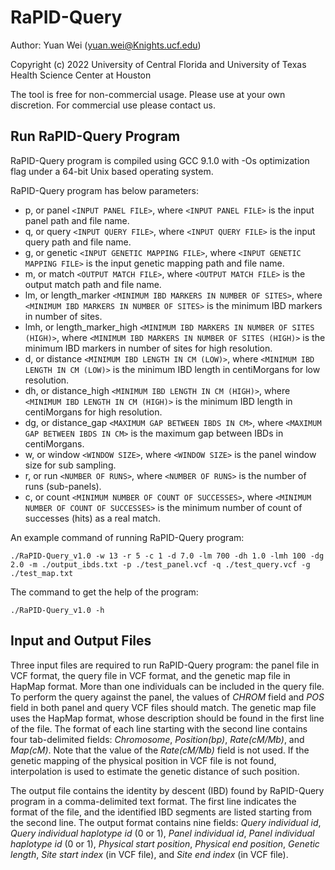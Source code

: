 # RaPID-Query

Author: Yuan Wei (yuan.wei@Knights.ucf.edu)

Copyright (c) 2022 University of Central Florida and University of Texas Health Science Center at Houston

The tool is free for non-commercial usage. Please use at your own discretion. For commercial use please contact us.

## Run RaPID-Query Program

RaPID-Query program is compiled using GCC 9.1.0 with -Os optimization flag under a 64-bit Unix based operating system.

RaPID-Query program has below parameters:
- p, or panel `<INPUT PANEL FILE>`, where `<INPUT PANEL FILE>` is the input panel path and file name.
- q, or query `<INPUT QUERY FILE>`, where `<INPUT QUERY FILE>` is the input query path and file name.
- g, or genetic `<INPUT GENETIC MAPPING FILE>`, where `<INPUT GENETIC MAPPING FILE>` is the input genetic mapping path and file name.
- m, or match `<OUTPUT MATCH FILE>`, where `<OUTPUT MATCH FILE>` is the output match path and file name.
- lm, or length_marker `<MINIMUM IBD MARKERS IN NUMBER OF SITES>`, where `<MINIMUM IBD MARKERS IN NUMBER OF SITES>` is the minimum IBD markers in number of sites.
- lmh, or length_marker_high `<MINIMUM IBD MARKERS IN NUMBER OF SITES (HIGH)>`, where `<MINIMUM IBD MARKERS IN NUMBER OF SITES (HIGH)>` is the minimum IBD markers in number of sites for high resolution.
- d, or distance `<MINIMUM IBD LENGTH IN CM (LOW)>`, where `<MINIMUM IBD LENGTH IN CM (LOW)>` is the minimum IBD length in centiMorgans for low resolution.
- dh, or distance_high `<MINIMUM IBD LENGTH IN CM (HIGH)>`, where `<MINIMUM IBD LENGTH IN CM (HIGH)>` is the minimum IBD length in centiMorgans for high resolution.
- dg, or distance_gap `<MAXIMUM GAP BETWEEN IBDS IN CM>`, where `<MAXIMUM GAP BETWEEN IBDS IN CM>` is the maximum gap between IBDs in centiMorgans.
- w, or window `<WINDOW SIZE>`, where `<WINDOW SIZE>` is the panel window size for sub sampling.
- r, or run `<NUMBER OF RUNS>`, where `<NUMBER OF RUNS>` is the number of runs (sub-panels).
- c, or count `<MINIMUM NUMBER OF COUNT OF SUCCESSES>`, where `<MINIMUM NUMBER OF COUNT OF SUCCESSES>` is the minimum number of count of successes (hits) as a real match.

An example command of running RaPID-Query program:
```
./RaPID-Query_v1.0 -w 13 -r 5 -c 1 -d 7.0 -lm 700 -dh 1.0 -lmh 100 -dg 2.0 -m ./output_ibds.txt -p ./test_panel.vcf -q ./test_query.vcf -g ./test_map.txt 
```

The command to get the help of the program:
```
./RaPID-Query_v1.0 -h
```
## Input and Output Files
Three input files are required to run RaPID-Query program: the panel file in VCF format, the query file in VCF format, and the genetic map file in HapMap format. More than one individuals can be included in the query file. To perform the query against the panel, the values of *CHROM* field and *POS* field in both panel and query VCF files should match. The genetic map file uses the HapMap format, whose description should be found in the first line of the file. The format of each line starting with the second line contains four tab-delimited fields: *Chromosome*, *Position(bp)*, *Rate(cM/Mb)*, and *Map(cM)*. Note that the value of the *Rate(cM/Mb)* field is not used. If the genetic mapping of the physical position in VCF file is not found, interpolation is used to estimate the genetic distance of such position.

The output file contains the identity by descent (IBD) found by RaPID-Query program in a comma-delimited text format. The first line indicates the format of the file, and the identified IBD segments are listed starting from the second line. The output format contains nine fields: *Query individual id*, *Query individual haplotype id* (0 or 1), *Panel individual id*, *Panel individual haplotype id* (0 or 1), *Physical start position*, *Physical end position*, *Genetic length*, *Site start index* (in VCF file), and *Site end index* (in VCF file).
